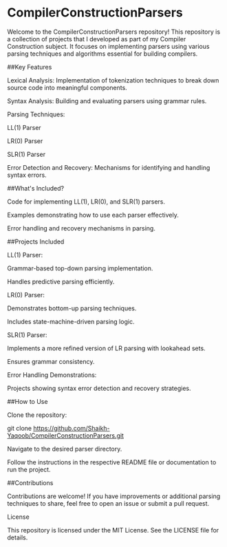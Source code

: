 # CompilerConstructionParsers
Welcome to the CompilerConstructionParsers repository! This repository is a collection of projects that I developed as part of my Compiler Construction subject. It focuses on implementing parsers using various parsing techniques and algorithms essential for building compilers.

##Key Features

Lexical Analysis: Implementation of tokenization techniques to break down source code into meaningful components.

Syntax Analysis: Building and evaluating parsers using grammar rules.

Parsing Techniques:

LL(1) Parser

LR(0) Parser

SLR(1) Parser

Error Detection and Recovery: Mechanisms for identifying and handling syntax errors.

##What's Included?

Code for implementing LL(1), LR(0), and SLR(1) parsers.

Examples demonstrating how to use each parser effectively.

Error handling and recovery mechanisms in parsing.

##Projects Included

LL(1) Parser:

Grammar-based top-down parsing implementation.

Handles predictive parsing efficiently.

LR(0) Parser:

Demonstrates bottom-up parsing techniques.

Includes state-machine-driven parsing logic.

SLR(1) Parser:

Implements a more refined version of LR parsing with lookahead sets.

Ensures grammar consistency.

Error Handling Demonstrations:

Projects showing syntax error detection and recovery strategies.

##How to Use

Clone the repository:

git clone https://github.com/Shaikh-Yaqoob/CompilerConstructionParsers.git

Navigate to the desired parser directory.

Follow the instructions in the respective README file or documentation to run the project.

##Contributions

Contributions are welcome! If you have improvements or additional parsing techniques to share, feel free to open an issue or submit a pull request.

License

This repository is licensed under the MIT License. See the LICENSE file for details.
